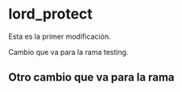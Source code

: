 # lord_protect

Esta es la primer modificación.

Cambio que va para la rama testing.

<h2>Otro cambio que va para la rama <b><style color: "red";>testing</style></b></h2>